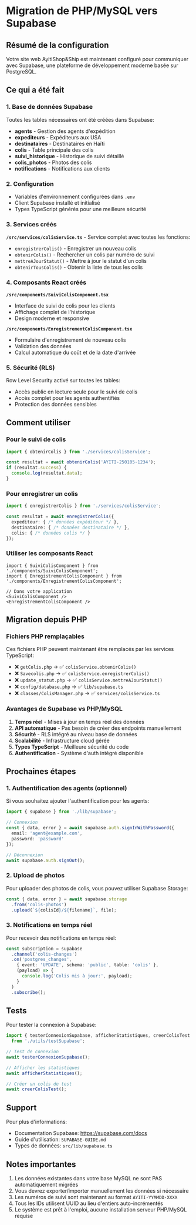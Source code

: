 # Migration de PHP/MySQL vers Supabase

## Résumé de la configuration

Votre site web AyitiShop&Ship est maintenant configuré pour communiquer avec Supabase, une plateforme de développement moderne basée sur PostgreSQL.

## Ce qui a été fait

### 1. Base de données Supabase

Toutes les tables nécessaires ont été créées dans Supabase:

- **agents** - Gestion des agents d'expédition
- **expediteurs** - Expéditeurs aux USA
- **destinataires** - Destinataires en Haïti
- **colis** - Table principale des colis
- **suivi_historique** - Historique de suivi détaillé
- **colis_photos** - Photos des colis
- **notifications** - Notifications aux clients

### 2. Configuration

- Variables d'environnement configurées dans `.env`
- Client Supabase installé et initialisé
- Types TypeScript générés pour une meilleure sécurité

### 3. Services créés

**`/src/services/colisService.ts`** - Service complet avec toutes les fonctions:

- `enregistrerColis()` - Enregistrer un nouveau colis
- `obtenirColis()` - Rechercher un colis par numéro de suivi
- `mettreAJourStatut()` - Mettre à jour le statut d'un colis
- `obtenirTousColis()` - Obtenir la liste de tous les colis

### 4. Composants React créés

**`/src/components/SuiviColisComponent.tsx`**
- Interface de suivi de colis pour les clients
- Affichage complet de l'historique
- Design moderne et responsive

**`/src/components/EnregistrementColisComponent.tsx`**
- Formulaire d'enregistrement de nouveau colis
- Validation des données
- Calcul automatique du coût et de la date d'arrivée

### 5. Sécurité (RLS)

Row Level Security activé sur toutes les tables:

- Accès public en lecture seule pour le suivi de colis
- Accès complet pour les agents authentifiés
- Protection des données sensibles

## Comment utiliser

### Pour le suivi de colis

```typescript
import { obtenirColis } from './services/colisService';

const resultat = await obtenirColis('AYITI-250105-1234');
if (resultat.success) {
  console.log(resultat.data);
}
```

### Pour enregistrer un colis

```typescript
import { enregistrerColis } from './services/colisService';

const resultat = await enregistrerColis({
  expediteur: { /* données expéditeur */ },
  destinataire: { /* données destinataire */ },
  colis: { /* données colis */ }
});
```

### Utiliser les composants React

```tsx
import { SuiviColisComponent } from './components/SuiviColisComponent';
import { EnregistrementColisComponent } from './components/EnregistrementColisComponent';

// Dans votre application
<SuiviColisComponent />
<EnregistrementColisComponent />
```

## Migration depuis PHP

### Fichiers PHP remplaçables

Ces fichiers PHP peuvent maintenant être remplacés par les services TypeScript:

- ❌ `getColis.php` → ✅ `colisService.obtenirColis()`
- ❌ `Savecolis.php` → ✅ `colisService.enregistrerColis()`
- ❌ `update_statut.php` → ✅ `colisService.mettreAJourStatut()`
- ❌ `config/database.php` → ✅ `lib/supabase.ts`
- ❌ `classes/ColisManager.php` → ✅ `services/colisService.ts`

### Avantages de Supabase vs PHP/MySQL

1. **Temps réel** - Mises à jour en temps réel des données
2. **API automatique** - Pas besoin de créer des endpoints manuellement
3. **Sécurité** - RLS intégré au niveau base de données
4. **Scalabilité** - Infrastructure cloud gérée
5. **Types TypeScript** - Meilleure sécurité du code
6. **Authentification** - Système d'auth intégré disponible

## Prochaines étapes

### 1. Authentification des agents (optionnel)

Si vous souhaitez ajouter l'authentification pour les agents:

```typescript
import { supabase } from './lib/supabase';

// Connexion
const { data, error } = await supabase.auth.signInWithPassword({
  email: 'agent@example.com',
  password: 'password'
});

// Déconnexion
await supabase.auth.signOut();
```

### 2. Upload de photos

Pour uploader des photos de colis, vous pouvez utiliser Supabase Storage:

```typescript
const { data, error } = await supabase.storage
  .from('colis-photos')
  .upload(`${colisId}/${filename}`, file);
```

### 3. Notifications en temps réel

Pour recevoir des notifications en temps réel:

```typescript
const subscription = supabase
  .channel('colis-changes')
  .on('postgres_changes',
    { event: 'UPDATE', schema: 'public', table: 'colis' },
    (payload) => {
      console.log('Colis mis à jour:', payload);
    }
  )
  .subscribe();
```

## Tests

Pour tester la connexion à Supabase:

```typescript
import { testerConnexionSupabase, afficherStatistiques, creerColisTest }
  from './utils/testSupabase';

// Test de connexion
await testerConnexionSupabase();

// Afficher les statistiques
await afficherStatistiques();

// Créer un colis de test
await creerColisTest();
```

## Support

Pour plus d'informations:

- Documentation Supabase: https://supabase.com/docs
- Guide d'utilisation: `SUPABASE-GUIDE.md`
- Types de données: `src/lib/supabase.ts`

## Notes importantes

1. Les données existantes dans votre base MySQL ne sont PAS automatiquement migrées
2. Vous devrez exporter/importer manuellement les données si nécessaire
3. Les numéros de suivi sont maintenant au format `AYITI-YYMMDD-XXXX`
4. Tous les IDs utilisent UUID au lieu d'entiers auto-incrémentés
5. Le système est prêt à l'emploi, aucune installation serveur PHP/MySQL requise
